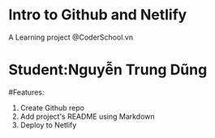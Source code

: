 # Intro to Github and Netlify
A Learning project @CoderSchool.vn 
# Student:Nguyễn Trung Dũng
#Features:
1. Create Github repo
2. Add project's README using Markdown
3. Deploy to Netlify
